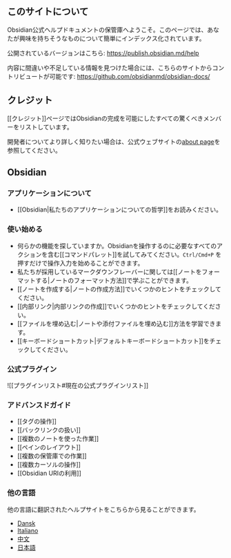 ## このサイトについて
Obsidian公式ヘルプドキュメントの保管庫へようこそ。このページでは、あなたが興味を持ちそうなものについて簡単にインデックス化されています。

公開されているバージョンはこちら: https://publish.obsidian.md/help

内容に間違いや不足している情報を見つけた場合には、こちらのサイトからコントリビュートが可能です: https://github.com/obsidianmd/obsidian-docs/

## クレジット

[[クレジット]]ページではObsidianの完成を可能にしたすべての驚くべきメンバーをリストしています。

開発者についてより詳しく知りたい場合は、公式ウェブサイトの[about page](https://obsidian.md/about)を参照してください。

## Obsidian

### アプリケーションについて

- [[Obsidian|私たちのアプリケーションについての哲学]]をお読みください。

### 使い始める

- 何らかの機能を探していますか。Obsidianを操作するのに必要なすべてのアクションを含む[[コマンドパレット]]を試してみてください。`Ctrl/Cmd+P` を押すだけで操作入力を始めることができます。
- 私たちが採用しているマークダウンフレーバーに関しては[[ノートをフォーマットする|ノートのフォーマット方法]]で学ぶことができます。
- [[ノートを作成する|ノートの作成方法]]でいくつかのヒントをチェックしてください。
- [[内部リンク|内部リンクの作成]]でいくつかのヒントをチェックしてください。
- [[ファイルを埋め込む|ノートや添付ファイルを埋め込む]]方法を学習できます。
- [[キーボードショートカット|デフォルトキーボードショートカット]]をチェックしてください。

### 公式プラグイン

![[プラグインリスト#現在の公式プラグインリスト]]

### アドバンスドガイド

- [[タグの操作]]
- [[バックリンクの扱い]]
- [[複数のノートを使った作業]]
- [[ペインのレイアウト]]
- [[複数の保管庫での作業]]
- [[複数カーソルの操作]]
- [[Obsidian URIの利用]]

### 他の言語

他の言語に翻訳されたヘルプサイトをこちらから見ることができます。

- [Dansk](https://publish.obsidian.md/help-da)
- [Italiano](https://publish.obsidian.md/help-it)
- [中文](https://publish.obsidian.md/help-zh)
- [日本語](https://publish.obsidian.md/help-ja)